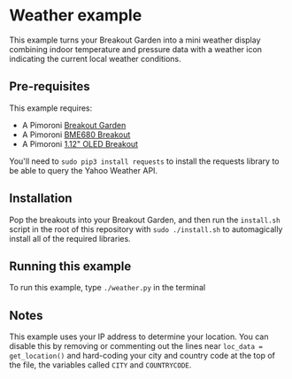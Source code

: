 # Weather example

This example turns your Breakout Garden into a mini weather display
combining indoor temperature and pressure data with a weather icon
indicating the current local weather conditions.

## Pre-requisites

This example requires:

- A Pimoroni [Breakout Garden](https://shop.pimoroni.com/products/breakout-garden-hat)
- A Pimoroni [BME680 Breakout](https://shop.pimoroni.com/products/bme680-breakout)
- A Pimoroni [1.12" OLED Breakout](https://shop.pimoroni.com/products/1-12-oled-breakout)

You'll need to `sudo pip3 install requests` to install the requests library to be
able to query the Yahoo Weather API.

## Installation

Pop the breakouts into your Breakout Garden, and then run the `install.sh`
script in the root of this repository with `sudo ./install.sh` to automagically
install all of the required libraries.

## Running this example

To run this example, type `./weather.py` in the terminal

## Notes

This example uses your IP address to determine your location. You can disable this
by removing or commenting out the lines near `loc_data = get_location()` and 
hard-coding your city and country code at the top of the file, the variables called
`CITY` and `COUNTRYCODE`.
